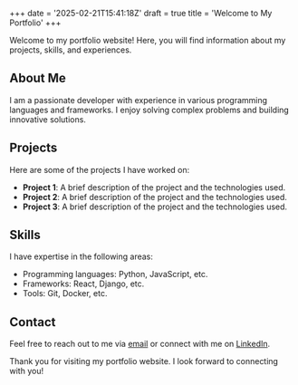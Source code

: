 +++
date = '2025-02-21T15:41:18Z'
draft = true
title = 'Welcome to My Portfolio'
+++

Welcome to my portfolio website! Here, you will find information about my projects, skills, and experiences.

## About Me

I am a passionate developer with experience in various programming languages and frameworks. I enjoy solving complex problems and building innovative solutions.

## Projects

Here are some of the projects I have worked on:
- **Project 1**: A brief description of the project and the technologies used.
- **Project 2**: A brief description of the project and the technologies used.
- **Project 3**: A brief description of the project and the technologies used.

## Skills

I have expertise in the following areas:
- Programming languages: Python, JavaScript, etc.
- Frameworks: React, Django, etc.
- Tools: Git, Docker, etc.

## Contact

Feel free to reach out to me via [email](mailto:your-email@example.com) or connect with me on [LinkedIn](https://www.linkedin.com/in/your-profile).

Thank you for visiting my portfolio website. I look forward to connecting with you!